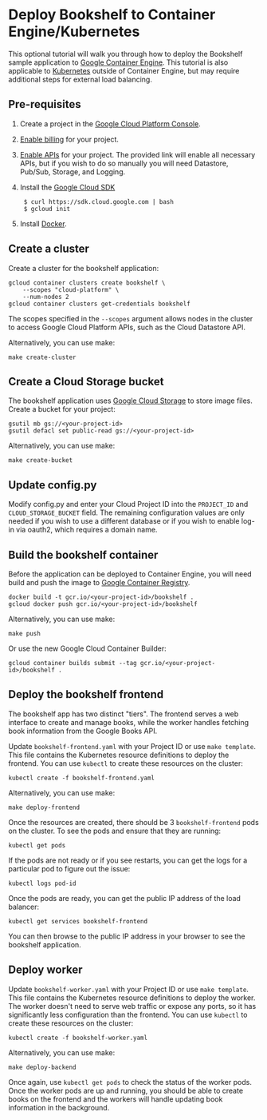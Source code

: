 # Deploy Bookshelf to Container Engine/Kubernetes

This optional tutorial will walk you through how to deploy the Bookshelf sample application to [Google Container Engine](https://cloud.google.com/container-engine/). This tutorial is also applicable to [Kubernetes](http://kubernetes.io/) outside of Container Engine, but may require additional steps for external load balancing.

## Pre-requisites

1. Create a project in the [Google Cloud Platform Console](https://console.cloud.google.com).

2. [Enable billing](https://console.cloud.google.com/project/_/settings) for your project.

3. [Enable APIs](https://console.cloud.google.com/flows/enableapi?apiid=datastore,pubsub,storage_api,logging,plus) for your project. The provided link will enable all necessary APIs, but if you wish to do so manually you will need Datastore, Pub/Sub, Storage, and Logging.

4. Install the [Google Cloud SDK](https://cloud.google.com/sdk)

        $ curl https://sdk.cloud.google.com | bash 
        $ gcloud init

5. Install [Docker](https://www.docker.com/).

## Create a cluster

Create a cluster for the bookshelf application:

    gcloud container clusters create bookshelf \
        --scopes "cloud-platform" \
        --num-nodes 2
    gcloud container clusters get-credentials bookshelf

The scopes specified in the `--scopes` argument allows nodes in the cluster to access Google Cloud Platform APIs, such as the Cloud Datastore API.

Alternatively, you can use make:

    make create-cluster

## Create a Cloud Storage bucket

The bookshelf application uses [Google Cloud Storage](https://cloud.google.com/storage) to store image files. Create a bucket for your project:

    gsutil mb gs://<your-project-id>
    gsutil defacl set public-read gs://<your-project-id>

Alternatively, you can use make:

    make create-bucket

## Update config.py

Modify config.py and enter your Cloud Project ID into the `PROJECT_ID` and `CLOUD_STORAGE_BUCKET` field. The remaining configuration values are only needed if you wish to use a different database or if you wish to enable log-in via oauth2, which requires a domain name.

## Build the bookshelf container

Before the application can be deployed to Container Engine, you will need build and push the image to [Google Container Registry](https://cloud.google.com/container-registry/).

    docker build -t gcr.io/<your-project-id>/bookshelf .
    gcloud docker push gcr.io/<your-project-id>/bookshelf

Alternatively, you can use make:

    make push

Or use the new Google Cloud Container Builder:

    gcloud container builds submit --tag gcr.io/<your-project-id>/bookshelf .

## Deploy the bookshelf frontend

The bookshelf app has two distinct "tiers". The frontend serves a web interface to create and manage books, while the worker handles fetching book information from the Google Books API.

Update `bookshelf-frontend.yaml` with your Project ID or use `make template`. This file contains the Kubernetes resource definitions to deploy the frontend. You can use `kubectl` to create these resources on the cluster:

    kubectl create -f bookshelf-frontend.yaml

Alternatively, you can use make:

    make deploy-frontend

Once the resources are created, there should be 3 `bookshelf-frontend` pods on the cluster. To see the pods and ensure that they are running:

    kubectl get pods

If the pods are not ready or if you see restarts, you can get the logs for a particular pod to figure out the issue:

    kubectl logs pod-id

Once the pods are ready, you can get the public IP address of the load balancer:

    kubectl get services bookshelf-frontend

You can then browse to the public IP address in your browser to see the bookshelf application.

## Deploy worker

Update `bookshelf-worker.yaml` with your Project ID or use `make template`. This file contains the Kubernetes resource definitions to deploy the worker. The worker doesn't need to serve web traffic or expose any ports, so it has significantly less configuration than the frontend. You can use `kubectl` to create these resources on the cluster:

    kubectl create -f bookshelf-worker.yaml

Alternatively, you can use make:

    make deploy-backend

Once again, use `kubectl get pods` to check the status of the worker pods. Once the worker pods are up and running, you should be able to create books on the frontend and the workers will handle updating book information in the background.
